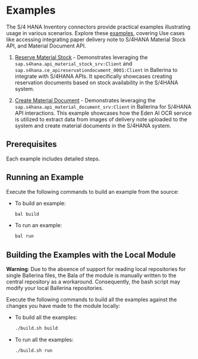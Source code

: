 # Examples

The S/4 HANA Inventory connectors provide practical examples illustrating usage in various
scenarios. Explore
these [examples](https://github.com/ballerina-platform/module-ballerinax-sap.s4hana.inventory/tree/main/examples), covering
Use cases like accessing integrating paper delivery note to S/4HANA Material Stock API, and Material Document API.

1. [Reserve Material Stock](https://github.com/ballerina-platform/module-ballerinax-sap.s4hana.qm/tree/main/examples/pos-to-s4hana) -
   Demonstrates leveraging the `sap.s4hana.api_material_stock_srv:Client` and `sap.s4hana.ce_apireservationdocument_0001:Client` in Ballerina to integrate with S/4HANA APIs. It specifically showcases creating reservation documents based on stock availability in the S/4HANA system.

2. [Create Material Document](https://github.com/ballerina-platform/module-ballerinax-sap.s4hana.qm/tree/main/examples/warehouse-to-s4hana) -
    Demonstrates leveraging the `sap.s4hana.api_material_document_srv:Client` in Ballerina for S/4HANA API interactions. This example showcases how the Eden AI OCR service is utilized to extract data from images of delivery note uploaded to the system and create material documents in the S/4HANA system.

## Prerequisites

Each example includes detailed steps.

## Running an Example

Execute the following commands to build an example from the source:

* To build an example:

    ```bash
    bal build
    ```

* To run an example:

    ```bash
    bal run
    ```

## Building the Examples with the Local Module

**Warning**: Due to the absence of support for reading local repositories for single Ballerina files, the Bala of the
module is manually written to the central repository as a workaround. Consequently, the bash script may modify your
local Ballerina repositories.

Execute the following commands to build all the examples against the changes you have made to the module locally:

* To build all the examples:

    ```bash
    ./build.sh build
    ```

* To run all the examples:

    ```bash
    ./build.sh run
    ```